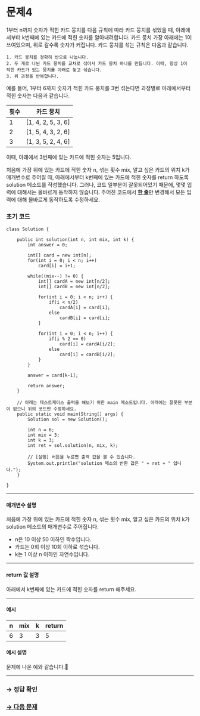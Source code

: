 # 문제4

1부터 n까지 숫자가 적힌 카드 뭉치를 다음 규칙에 따라 카드 뭉치를 섞었을 때, 아래에서부터 k번째에 있는 카드에 적힌 숫자를 알아내려합니다. 카드 뭉치 가장 아래에는 1이 쓰여있으며, 위로 갈수록 숫자가 커집니다. 카드 뭉치를 섞는 규칙은 다음과 같습니다.

```
1. 카드 뭉치를 정확히 반으로 나눕니다.
2. 두 개로 나뉜 카드 뭉치를 교차로 섞어서 카드 뭉치 하나를 만듭니다. 이때, 항상 1이 적힌 카드가 있는 뭉치를 아래로 놓고 섞습니다.
3. 위 과정을 반복합니다.
```

예를 들어, 1부터 6까지 숫자가 적힌 카드 뭉치를 3번 섞는다면 과정별로 아래에서부터 적힌 숫자는 다음과 같습니다.

| 횟수 | 카드 뭉치          |
|------|--------------------|
| 1    | [1, 4, 2, 5, 3, 6] |
| 2    | [1, 5, 4, 3, 2, 6] |
| 3    | [1, 3, 5, 2, 4, 6] |

이때, 아래에서 3번째에 있는 카드에 적힌 숫자는 5입니다.

처음에 가장 위에 있는 카드에 적힌 숫자 n, 섞는 횟수 mix, 알고 싶은 카드의 위치 k가 매개변수로 주어질 때, 아래에서부터 k번째에 있는 카드에 적힌 숫자를 return 하도록 solution 메소드를 작성했습니다. 그러나, 코드 일부분이 잘못되어있기 때문에, 몇몇 입력에 대해서는 올바르게 동작하지 않습니다. 주어진 코드에서 <u>**한 줄**</u>만 변경해서 모든 입력에 대해 올바르게 동작하도록 수정하세요.

### 초기 코드

```
class Solution {

    public int solution(int n, int mix, int k) {
        int answer = 0;

        int[] card = new int[n];
        for(int i = 0; i < n; i++)
            card[i] = i+1;

        while((mix--) != 0) {
            int[] cardA = new int[n/2];
            int[] cardB = new int[n/2];

            for(int i = 0; i < n; i++) {
                if(i < n/2)
                    cardA[i] = card[i];
                else
                    cardB[i] = card[i];
            }

            for(int i = 0; i < n; i++) {
                if(i % 2 == 0)
                    card[i] = cardA[i/2];
                else
                    card[i] = cardB[i/2];
            }
        }

        answer = card[k-1];

        return answer;
    }

    // 아래는 테스트케이스 출력을 해보기 위한 main 메소드입니다. 아래에는 잘못된 부분이 없으니 위의 코드만 수정하세요.
    public static void main(String[] args) {
        Solution sol = new Solution();
        
        int n = 6;
        int mix = 3;
        int k = 3;
        int ret = sol.solution(n, mix, k);

        // [실행] 버튼을 누르면 출력 값을 볼 수 있습니다.
        System.out.println("solution 메소의 반환 값은 " + ret + " 입니다.");
    }
    
}
```

---

#### 매개변수 설명
처음에 가장 위에 있는 카드에 적힌 숫자 n, 섞는 횟수 mix, 알고 싶은 카드의 위치 k가 solution 메소드의 매개변수로 주어집니다.
* n은 10 이상 50 이하인 짝수입니다.
* 카드는 0회 이상 10회 이하로 섞습니다.
* k는 1 이상 n 이하인 자연수입니다.

---

#### return 값 설명
아래에서 k번째에 있는 카드에 적힌 숫자를 return 해주세요.

---

#### 예시

| n  | mix | k | return |
|----|-----|---|--------|
| 6 | 3   | 3 | 5  	|

#### 예시 설명
문제에 나온 예와 같습니다.

---

### → 정답 확인

### [→ 다음 문제](../no_05/ "COS Pro 1급 Java 6차 5번 문제")
